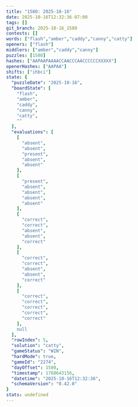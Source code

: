 ```yaml
---
title: "1580: 2025-10-16"
date: 2025-10-16T12:32:36-07:00
tags: []
git_branch: 2025-10-16_1580
contests: []
words: ["flash","amber","caddy","canny","catty"]
openers: ["flash"]
middlers: ["amber","caddy","canny"]
puzzles: [1580]
hashes: ["AAPAAPAAAACCAACCCAACCCCCCXXXXX"]
openerHashes: ["AAPAA"]
shifts: ["ihbci"]
state: {
  "puzzleDate": "2025-10-16",
  "boardState": [
    "flash",
    "amber",
    "caddy",
    "canny",
    "catty",
    ""
  ],
  "evaluations": [
    [
      "absent",
      "absent",
      "present",
      "absent",
      "absent"
    ],
    [
      "present",
      "absent",
      "absent",
      "absent",
      "absent"
    ],
    [
      "correct",
      "correct",
      "absent",
      "absent",
      "correct"
    ],
    [
      "correct",
      "correct",
      "absent",
      "absent",
      "correct"
    ],
    [
      "correct",
      "correct",
      "correct",
      "correct",
      "correct"
    ],
    null
  ],
  "rowIndex": 5,
  "solution": "catty",
  "gameStatus": "WIN",
  "hardMode": true,
  "gameId": "2274",
  "dayOffset": 1580,
  "timestamp": 1760643156,
  "datetime": "2025-10-16T12:32:36",
  "schemaVersion": "0.42.0"
}
stats: undefined
---
```

<!-- more -->
